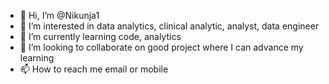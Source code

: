 - 👋 Hi, I’m @Nikunja1
- 👀 I’m interested in data analytics, clinical analytic, analyst, data engineer
- 🌱 I’m currently learning code, analytics
- 💞️ I’m looking to collaborate on good project where I can advance my learning
- 📫 How to reach me email or mobile

<!---
Nikunja1/Nikunja1 is a ✨ special ✨ repository because its `README.md` (this file) appears on your GitHub profile.
You can click the Preview link to take a look at your changes.
--->
